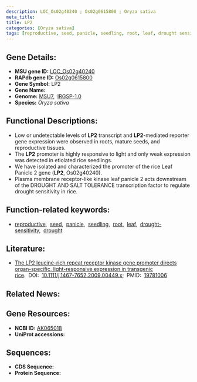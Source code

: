 ```yaml
---
description: LOC_Os02g40240 ; Os02g0615800 ; Oryza sativa
meta_title:
title: LP2
categories: [Oryza sativa]
tags: [reproductive, seed, panicle, seedling, root, leaf, drought sensitivity, drought]
---
```


## Gene Details:
- **MSU gene ID:** [LOC_Os02g40240](http://rice.uga.edu/cgi-bin/ORF_infopage.cgi?orf=LOC_Os02g40240)  
- **RAPdb gene ID:** [Os02g0615800](https://rapdb.dna.affrc.go.jp/locus/?name=Os02g0615800)  
- **Gene Symbol:** LP2
- **Gene Name:**
- **Genome:**  [MSU7](http://rice.uga.edu/),&nbsp;&nbsp;[IRGSP-1.0](https://rapdb.dna.affrc.go.jp/download/irgsp1.html)
- **Species:** *Oryza sativa*

## Functional Descriptions:
   - Low or undetectable levels of **LP2** transcript and **LP2**-mediated reporter gene expression were observed in roots, mature seeds, and reproductive tissues.
   - The **LP2** promoter is highly responsive to light and only weak expression was detected in etiolated rice seedlings.
   - We have isolated and characterized the promoter of the rice Leaf Panicle 2 gene (**LP2**, Os02g40240).
   - Plasma membrane receptor-like kinase leaf panicle 2 acts downstream of the DROUGHT AND SALT TOLERANCE transcription factor to regulate drought sensitivity in rice.

## Function-related keywords:
   - [reproductive](/tags/reproductive/),&nbsp;&nbsp;[seed](/tags/seed/),&nbsp;&nbsp;[panicle](/tags/panicle/),&nbsp;&nbsp;[seedling](/tags/seedling/),&nbsp;&nbsp;[root](/tags/root/),&nbsp;&nbsp;[leaf](/tags/leaf/),&nbsp;&nbsp;[drought-sensitivity](/tags/drought-sensitivity/),&nbsp;&nbsp;[drought](/tags/drought/)

## Literature:
   - [The LP2 leucine-rich repeat receptor kinase gene promoter directs organ-specific, light-responsive expression in transgenic rice](https://www.doi.org/10.1111/j.1467-7652.2009.00449.x).&nbsp;&nbsp;DOI:&nbsp;&nbsp;[10.1111/j.1467-7652.2009.00449.x](https://www.doi.org/10.1111/j.1467-7652.2009.00449.x);&nbsp;&nbsp;PMID:&nbsp;&nbsp;[19781006](https://pubmed.ncbi.nlm.nih.gov/19781006/)

## Related News:

## Gene Resources:
- **NCBI ID:**  [AK065018](http://www.ncbi.nlm.nih.gov/nuccore/AK065018)
- **UniProt accessions:** [](https://www.uniprot.org/uniprotkb//entry)

## Sequences:
- **CDS Sequence:**
- **Protein Sequence:**
